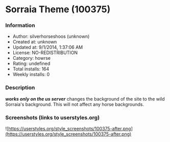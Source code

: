 # Sorraia Theme (100375)

### Information
- Author: silverhorseshoos (unknown)
- Created at: unknown
- Updated at: 9/1/2014, 1:37:06 AM
- License: NO-REDISTRIBUTION
- Category: howrse
- Rating: undefined
- Total installs: 164
- Weekly installs: 0


### Description
***works only on the us server***
changes the background of the site to the wild Sorraia's background. This will not affect any horse backgrounds.


### Screenshots (links to userstyles.org)
![https://userstyles.org/style_screenshots/100375-after.png](https://userstyles.org/style_screenshots/100375-after.png)


